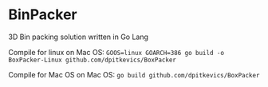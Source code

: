 # BinPacker

3D Bin packing solution written in Go Lang

Compile for linux on Mac OS:
`GOOS=linux GOARCH=386 go build -o BoxPacker-Linux github.com/dpitkevics/BoxPacker`

Compile for Mac OS on Mac OS:
`go build github.com/dpitkevics/BoxPacker`
